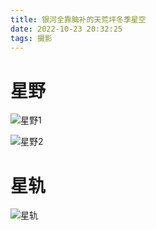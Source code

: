 ```yaml
---
title: 银河全靠脑补的天荒坪冬季星空
date: 2022-10-23 20:32:25
tags: 摄影
---
```


# 星野

![星野1](DSC06057-1-compress.jpg)

![星野2](DSC06044-2-compress.jpg)

# 星轨

![星轨](1-compress.jpg)